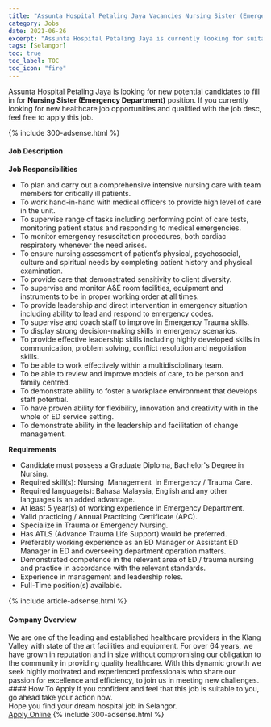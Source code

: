 ```yaml
---
title: "Assunta Hospital Petaling Jaya Vacancies Nursing Sister (Emergency Department)" 
category: Jobs 
date: 2021-06-26 
excerpt: "Assunta Hospital Petaling Jaya is currently looking for suitable person to fill in the Nursing Sister (Emergency Department) which positioned at Selangor" 
tags: [Selangor] 
toc: true 
toc_label: TOC 
toc_icon: "fire" 
--- 
```


<p>Assunta Hospital Petaling Jaya is looking for new potential candidates to fill in for <b>Nursing Sister (Emergency Department)</b> position. If you currently looking for new healthcare job opportunities and qualified with the job desc, feel free to apply this job.
</p>{% include 300-adsense.html %} 
<div><div><h4>Job Description</h4></div><div><div><span><div><div><strong>Job Responsibilities</strong></div><ul><li>To plan and carry out a comprehensive intensive nursing care with team members for critically ill patients.</li><li>To work hand-in-hand with medical officers to provide high level of care in the unit.</li><li>To supervise range of tasks including performing point of care tests, monitoring patient status and responding to medical emergencies.</li><li>To monitor emergency resuscitation procedures, both cardiac respiratory whenever the need arises.</li><li>To ensure nursing assessment of patient&#8217;s physical, psychosocial, culture and spiritual needs by completing patient history and physical examination.</li><li>To provide care that demonstrated sensitivity to client diversity.</li><li>To supervise and monitor A&amp;E room facilities, equipment and instruments to be in proper working order at all times.</li><li>To provide leadership and direct intervention in emergency situation including ability to lead and respond to emergency codes.</li><li>To supervise and coach staff to improve in Emergency Trauma skills.</li><li>To display strong decision-making skills in emergency scenarios.</li><li>To provide effective leadership skills including highly developed skills in communication, problem solving, conflict resolution and negotiation skills.</li><li>To be able to work effectively within a multidisciplinary team.</li><li>To be able to review and improve models of care, to be person and family centred.</li><li>To demonstrate ability to foster a workplace environment that develops staff potential.</li><li>To have proven ability for flexibility, innovation and creativity with in the whole of ED service setting.</li><li>To demonstrate ability in the leadership and facilitation of change management.</li></ul><div><strong>Requirements</strong></div><ul><li>Candidate must possess a Graduate Diploma, Bachelor's Degree in Nursing.</li><li>Required skill(s): Nursing&#160; Management&#160; in Emergency / Trauma Care.</li><li>Required language(s): Bahasa Malaysia, English and any other languages is an added advantage.</li><li>At least 5 year(s) of working experience in Emergency Department.</li><li>Valid practicing / Annual Practicing Certificate (APC).</li><li>Specialize in Trauma or Emergency Nursing.</li><li>Has ATLS (Advance Trauma Life Support) would be preferred.</li><li>Preferably working experience as an ED Manager or Assistant ED Manager in ED and overseeing department operation matters.</li><li>Demonstrated competence in the relevant area of ED / trauma nursing and practice in accordance with the relevant standards.</li><li>Experience in management and leadership roles.</li><li>Full-Time position(s) available.</li></ul></div></span></div></div></div> 
{% include article-adsense.html %} 
<div><div><h4>Company Overview</h4></div><div><div><span><div><div>
	We are one of the leading and established healthcare providers in the Klang Valley with state of the art facilities and equipment. For over 64 years, we have grown in reputation and in size without compromising our obligation to the community in providing quality healthcare. With this dynamic growth we seek highly motivated and experienced professionals who share our passion for excellence and efficiency, to join us in meeting new challenges.</div></div></span></div></div></div> 
#### How To Apply 
If you confident and feel that this job is suitable to you, go ahead take your action now. <br/> 
Hope you find your dream hospital job in Selangor. <br/> 
<a href="https://www.jobstreet.com.my/en/job/nursing-sister-emergency-department-4580440?jobId=jobstreet-my-job-4580440" class="btn btn--warning" target="_blank" rel="nofollow noopenner">Apply Online</a> 
{% include 300-adsense.html %} 